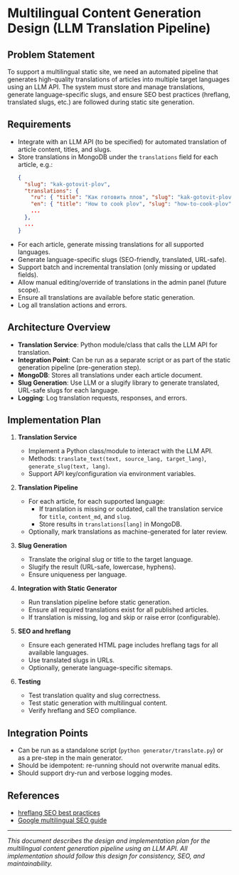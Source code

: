 # Multilingual Content Generation Design (LLM Translation Pipeline)

## Problem Statement

To support a multilingual static site, we need an automated pipeline that generates high-quality translations of articles into multiple target languages using an LLM API. The system must store and manage translations, generate language-specific slugs, and ensure SEO best practices (hreflang, translated slugs, etc.) are followed during static site generation.

## Requirements

- Integrate with an LLM API (to be specified) for automated translation of article content, titles, and slugs.
- Store translations in MongoDB under the `translations` field for each article, e.g.:
  ```json
  {
    "slug": "kak-gotovit-plov",
    "translations": {
      "ru": { "title": "Как готовить плов", "slug": "kak-gotovit-plov", "content_md": "..." },
      "en": { "title": "How to cook plov", "slug": "how-to-cook-plov", "content_md": "..." },
      ...
    },
    ...
  }
  ```
- For each article, generate missing translations for all supported languages.
- Generate language-specific slugs (SEO-friendly, translated, URL-safe).
- Support batch and incremental translation (only missing or updated fields).
- Allow manual editing/override of translations in the admin panel (future scope).
- Ensure all translations are available before static generation.
- Log all translation actions and errors.

## Architecture Overview

- **Translation Service**: Python module/class that calls the LLM API for translation.
- **Integration Point**: Can be run as a separate script or as part of the static generation pipeline (pre-generation step).
- **MongoDB**: Stores all translations under each article document.
- **Slug Generation**: Use LLM or a slugify library to generate translated, URL-safe slugs for each language.
- **Logging**: Log translation requests, responses, and errors.

## Implementation Plan

1. **Translation Service**
    - Implement a Python class/module to interact with the LLM API.
    - Methods: `translate_text(text, source_lang, target_lang)`, `generate_slug(text, lang)`.
    - Support API key/configuration via environment variables.

2. **Translation Pipeline**
    - For each article, for each supported language:
        - If translation is missing or outdated, call the translation service for `title`, `content_md`, and `slug`.
        - Store results in `translations[lang]` in MongoDB.
    - Optionally, mark translations as machine-generated for later review.

3. **Slug Generation**
    - Translate the original slug or title to the target language.
    - Slugify the result (URL-safe, lowercase, hyphens).
    - Ensure uniqueness per language.

4. **Integration with Static Generator**
    - Run translation pipeline before static generation.
    - Ensure all required translations exist for all published articles.
    - If translation is missing, log and skip or raise error (configurable).

5. **SEO and hreflang**
    - Ensure each generated HTML page includes hreflang tags for all available languages.
    - Use translated slugs in URLs.
    - Optionally, generate language-specific sitemaps.

6. **Testing**
    - Test translation quality and slug correctness.
    - Test static generation with multilingual content.
    - Verify hreflang and SEO compliance.

## Integration Points
- Can be run as a standalone script (`python generator/translate.py`) or as a pre-step in the main generator.
- Should be idempotent: re-running should not overwrite manual edits.
- Should support dry-run and verbose logging modes.

## References
- [hreflang SEO best practices](https://ahrefs.com/blog/hreflang/)
- [Google multilingual SEO guide](https://developers.google.com/search/docs/specialty/international/localized-versions)

---

*This document describes the design and implementation plan for the multilingual content generation pipeline using an LLM API. All implementation should follow this design for consistency, SEO, and maintainability.* 
